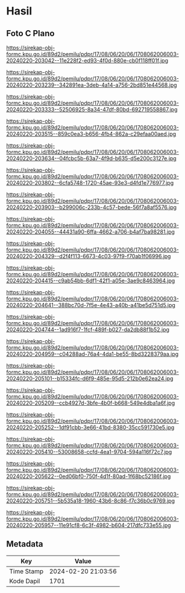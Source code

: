 # Hasil

## Foto C Plano

https://sirekap-obj-formc.kpu.go.id/89d2/pemilu/pdpr/17/08/06/20/06/1708062006003-20240220-203042--11e228f2-ed93-4f0d-880e-cb0f118ff01f.jpg

https://sirekap-obj-formc.kpu.go.id/89d2/pemilu/pdpr/17/08/06/20/06/1708062006003-20240220-203239--342891ea-3deb-4a14-a756-2bd851e44568.jpg

https://sirekap-obj-formc.kpu.go.id/89d2/pemilu/pdpr/17/08/06/20/06/1708062006003-20240220-203333--52506925-8a34-47df-80bd-692719558867.jpg

https://sirekap-obj-formc.kpu.go.id/89d2/pemilu/pdpr/17/08/06/20/06/1708062006003-20240220-203515--859c0ea3-b656-4fb4-862a-c29efaa00aed.jpg

https://sirekap-obj-formc.kpu.go.id/89d2/pemilu/pdpr/17/08/06/20/06/1708062006003-20240220-203634--04fcbc5b-63a7-4f9d-b635-d5e200c3127e.jpg

https://sirekap-obj-formc.kpu.go.id/89d2/pemilu/pdpr/17/08/06/20/06/1708062006003-20240220-203802--6cfa5748-1720-45ae-93e3-d4fd1e776977.jpg

https://sirekap-obj-formc.kpu.go.id/89d2/pemilu/pdpr/17/08/06/20/06/1708062006003-20240220-203903--b299006c-233b-4c57-bede-56f7a8af5576.jpg

https://sirekap-obj-formc.kpu.go.id/89d2/pemilu/pdpr/17/08/06/20/06/1708062006003-20240220-204055--44431a90-6ffa-4662-a706-b4af7ba98281.jpg

https://sirekap-obj-formc.kpu.go.id/89d2/pemilu/pdpr/17/08/06/20/06/1708062006003-20240220-204329--d2f4f113-6673-4c03-97f9-f70ab1f06996.jpg

https://sirekap-obj-formc.kpu.go.id/89d2/pemilu/pdpr/17/08/06/20/06/1708062006003-20240220-204415--c9ab54bb-6df1-42f1-a05e-3ae9c8463964.jpg

https://sirekap-obj-formc.kpu.go.id/89d2/pemilu/pdpr/17/08/06/20/06/1708062006003-20240220-204641--388bc70d-7f5e-4e43-a40b-a41be5d751d5.jpg

https://sirekap-obj-formc.kpu.go.id/89d2/pemilu/pdpr/17/08/06/20/06/1708062006003-20240220-204744--1ad916f7-1fcf-489f-b027-da2db88f1b52.jpg

https://sirekap-obj-formc.kpu.go.id/89d2/pemilu/pdpr/17/08/06/20/06/1708062006003-20240220-204959--c04288ad-76a4-4da1-be55-8bd3228379aa.jpg

https://sirekap-obj-formc.kpu.go.id/89d2/pemilu/pdpr/17/08/06/20/06/1708062006003-20240220-205101--b15334fc-d6f9-485e-95d5-212b0e62ea24.jpg

https://sirekap-obj-formc.kpu.go.id/89d2/pemilu/pdpr/17/08/06/20/06/1708062006003-20240220-205209--ccb4927d-3bfe-4b0f-b668-549e4dba1a6f.jpg

https://sirekap-obj-formc.kpu.go.id/89d2/pemilu/pdpr/17/08/06/20/06/1708062006003-20240220-205252--1df91cbb-3e66-41bd-8380-35cc591730e5.jpg

https://sirekap-obj-formc.kpu.go.id/89d2/pemilu/pdpr/17/08/06/20/06/1708062006003-20240220-205410--53008658-ccfd-4ea1-9704-594a116f72c7.jpg

https://sirekap-obj-formc.kpu.go.id/89d2/pemilu/pdpr/17/08/06/20/06/1708062006003-20240220-205622--0ed06bf0-750f-4d1f-80ad-1f68bc52186f.jpg

https://sirekap-obj-formc.kpu.go.id/89d2/pemilu/pdpr/17/08/06/20/06/1708062006003-20240220-205751--5b535a18-1960-43b6-8c86-f7c36b0c9769.jpg

https://sirekap-obj-formc.kpu.go.id/89d2/pemilu/pdpr/17/08/06/20/06/1708062006003-20240220-205957--11e91cf8-6c3f-4982-b604-217dfc733e55.jpg


## Metadata

| Key        | Value               |
| ---------- | ------------------- |
| Time Stamp | 2024-02-20 21:03:56 |
| Kode Dapil | 1701                |



